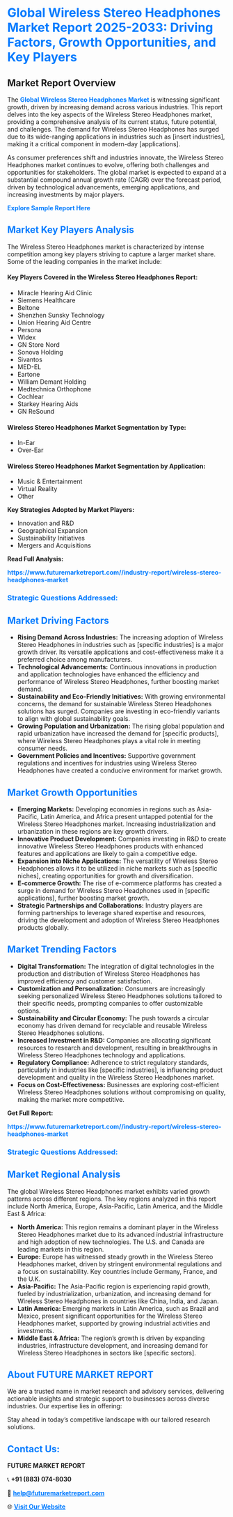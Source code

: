 <h1 style="color: #007BFF;">Global Wireless Stereo Headphones Market Report 2025-2033: Driving Factors, Growth Opportunities, and Key Players</h1>

<section id="overview">
<h2>Market Report Overview</h2>
<p>The <a href="https://www.futuremarketreport.com//industry-report/wireless-stereo-headphones-market" style="color: #007BFF; text-decoration: none;"><strong>Global Wireless Stereo Headphones Market</strong></a> is witnessing significant growth, driven by increasing demand across various industries. This report delves into the key aspects of the Wireless Stereo Headphones market, providing a comprehensive analysis of its current status, future potential, and challenges. The demand for Wireless Stereo Headphones has surged due to its wide-ranging applications in industries such as [insert industries], making it a critical component in modern-day [applications].</p>
<p>As consumer preferences shift and industries innovate, the Wireless Stereo Headphones market continues to evolve, offering both challenges and opportunities for stakeholders. The global market is expected to expand at a substantial compound annual growth rate (CAGR) over the forecast period, driven by technological advancements, emerging applications, and increasing investments by major players.</p>
</section>

<section id="overview">
<p><a href="https://www.futuremarketreport.com//request-sample/reportId=89094" style="color: #007BFF; text-decoration: none;"><strong>Explore Sample Report Here</strong></a></p>
</section>

<section id="key-players">
<h2 style="color: #007BFF;">Market Key Players Analysis</h2>
<p>The Wireless Stereo Headphones market is characterized by intense competition among key players striving to capture a larger market share. Some of the leading companies in the market include:</p>
<h4>Key Players Covered in the Wireless Stereo Headphones Report:</h4>
<ul><li>Miracle Hearing Aid Clinic</li><li>Siemens Healthcare</li><li>Beltone</li><li>Shenzhen Sunsky Technology</li><li>Union Hearing Aid Centre</li><li>Persona</li><li>Widex</li><li>GN Store Nord</li><li>Sonova Holding</li><li>Sivantos</li><li>MED-EL</li><li>Eartone</li><li>William Demant Holding</li><li>Medtechnica Orthophone</li><li>Cochlear</li><li>Starkey Hearing Aids</li><li>GN ReSound</li></ul>
<h4>Wireless Stereo Headphones Market Segmentation by Type:</h4>
<ul><li>In-Ear</li><li>Over-Ear</li></ul>

<h4>Wireless Stereo Headphones Market Segmentation by Application:</h4>
<ul><li>Music &amp; Entertainment</li><li>Virtual Reality</li><li>Other</li></ul>
<p><strong>Key Strategies Adopted by Market Players:</strong></p>
<ul>
<li>Innovation and R&D</li>
<li>Geographical Expansion</li>
<li>Sustainability Initiatives</li>
<li>Mergers and Acquisitions</li>
</ul>
</section>

<section>
<p><strong>Read Full Analysis: </strong></p><a href="https://www.futuremarketreport.com//industry-report/wireless-stereo-headphones-market" style="color: #007BFF; text-decoration: none;"><strong>https://www.futuremarketreport.com//industry-report/wireless-stereo-headphones-market</strong></a>
<h3 style="color: #007BFF;">Strategic Questions Addressed:</h3>
</section>

<section id="driving-factors">
<h2 style="color: #007BFF;">Market Driving Factors</h2>
<ul>
<li><strong>Rising Demand Across Industries:</strong> The increasing adoption of Wireless Stereo Headphones in industries such as [specific industries] is a major growth driver. Its versatile applications and cost-effectiveness make it a preferred choice among manufacturers.</li>
<li><strong>Technological Advancements:</strong> Continuous innovations in production and application technologies have enhanced the efficiency and performance of Wireless Stereo Headphones, further boosting market demand.</li>
<li><strong>Sustainability and Eco-Friendly Initiatives:</strong> With growing environmental concerns, the demand for sustainable Wireless Stereo Headphones solutions has surged. Companies are investing in eco-friendly variants to align with global sustainability goals.</li>
<li><strong>Growing Population and Urbanization:</strong> The rising global population and rapid urbanization have increased the demand for [specific products], where Wireless Stereo Headphones plays a vital role in meeting consumer needs.</li>
<li><strong>Government Policies and Incentives:</strong> Supportive government regulations and incentives for industries using Wireless Stereo Headphones have created a conducive environment for market growth.</li>
</ul>
</section>

<section id="growth-opportunities">
<h2 style="color: #007BFF;">Market Growth Opportunities</h2>
<ul>
<li><strong>Emerging Markets:</strong> Developing economies in regions such as Asia-Pacific, Latin America, and Africa present untapped potential for the Wireless Stereo Headphones market. Increasing industrialization and urbanization in these regions are key growth drivers.</li>
<li><strong>Innovative Product Development:</strong> Companies investing in R&D to create innovative Wireless Stereo Headphones products with enhanced features and applications are likely to gain a competitive edge.</li>
<li><strong>Expansion into Niche Applications:</strong> The versatility of Wireless Stereo Headphones allows it to be utilized in niche markets such as [specific niches], creating opportunities for growth and diversification.</li>
<li><strong>E-commerce Growth:</strong> The rise of e-commerce platforms has created a surge in demand for Wireless Stereo Headphones used in [specific applications], further boosting market growth.</li>
<li><strong>Strategic Partnerships and Collaborations:</strong> Industry players are forming partnerships to leverage shared expertise and resources, driving the development and adoption of Wireless Stereo Headphones products globally.</li>
</ul>
</section>

<section id="trending-factors">
<h2 style="color: #007BFF;">Market Trending Factors</h2>
<ul>
<li><strong>Digital Transformation:</strong> The integration of digital technologies in the production and distribution of Wireless Stereo Headphones has improved efficiency and customer satisfaction.</li>
<li><strong>Customization and Personalization:</strong> Consumers are increasingly seeking personalized Wireless Stereo Headphones solutions tailored to their specific needs, prompting companies to offer customizable options.</li>
<li><strong>Sustainability and Circular Economy:</strong> The push towards a circular economy has driven demand for recyclable and reusable Wireless Stereo Headphones solutions.</li>
<li><strong>Increased Investment in R&D:</strong> Companies are allocating significant resources to research and development, resulting in breakthroughs in Wireless Stereo Headphones technology and applications.</li>
<li><strong>Regulatory Compliance:</strong> Adherence to strict regulatory standards, particularly in industries like [specific industries], is influencing product development and quality in the Wireless Stereo Headphones market.</li>
<li><strong>Focus on Cost-Effectiveness:</strong> Businesses are exploring cost-efficient Wireless Stereo Headphones solutions without compromising on quality, making the market more competitive.</li>
</ul>
</section>

<section>
<p><strong>Get Full Report: </strong></p><a href="https://www.futuremarketreport.com//industry-report/wireless-stereo-headphones-market" style="color: #007BFF; text-decoration: none;"><strong>https://www.futuremarketreport.com//industry-report/wireless-stereo-headphones-market</strong></a>
<h3 style="color: #007BFF;">Strategic Questions Addressed:</h3>
</section>


<section id="regional-analysis">
<h2 style="color: #007BFF;">Market Regional Analysis</h2>
<p>The global Wireless Stereo Headphones market exhibits varied growth patterns across different regions. The key regions analyzed in this report include North America, Europe, Asia-Pacific, Latin America, and the Middle East & Africa:</p>
<ul>
<li><strong>North America:</strong> This region remains a dominant player in the Wireless Stereo Headphones market due to its advanced industrial infrastructure and high adoption of new technologies. The U.S. and Canada are leading markets in this region.</li>
<li><strong>Europe:</strong> Europe has witnessed steady growth in the Wireless Stereo Headphones market, driven by stringent environmental regulations and a focus on sustainability. Key countries include Germany, France, and the U.K.</li>
<li><strong>Asia-Pacific:</strong> The Asia-Pacific region is experiencing rapid growth, fueled by industrialization, urbanization, and increasing demand for Wireless Stereo Headphones in countries like China, India, and Japan.</li>
<li><strong>Latin America:</strong> Emerging markets in Latin America, such as Brazil and Mexico, present significant opportunities for the Wireless Stereo Headphones market, supported by growing industrial activities and investments.</li>
<li><strong>Middle East & Africa:</strong> The region’s growth is driven by expanding industries, infrastructure development, and increasing demand for Wireless Stereo Headphones in sectors like [specific sectors].</li>
</ul>
</section>

<footer>
<h2 style="color: #007BFF;">About FUTURE MARKET REPORT</h2>
<p>We are a trusted name in market research and advisory services, delivering actionable insights and strategic support to businesses across diverse industries. Our expertise lies in offering:</p>

<p>Stay ahead in today’s competitive landscape with our tailored research solutions.</p>

<h2 style="color: #007BFF;">Contact Us:</h2>
<p><strong>FUTURE MARKET REPORT</strong></p>
<p>📞 <strong>+91 (883) 074-8030</strong></p>
<p>📧 <strong><a href="mailto:help@futuremarketreport.com" style="color: #007BFF;">help@futuremarketreport.com</a></strong></p>
<p>🌐 <strong><a href="https://www.futuremarketreport.com/" style="color: #007BFF;">Visit Our Website</a></strong></p>
</footer>